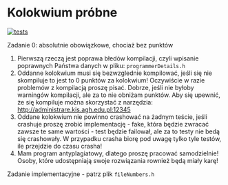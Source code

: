 # Kolokwium próbne

[![tests](https://github.com/dev-sokoloowski/pp1-kolokwium-probne/actions/workflows/tests.yml/badge.svg)](https://github.com/dev-sokoloowski/pp1-kolokwium-probne/actions/workflows/tests.yml)

Zadanie 0: absolutnie obowiązkowe, chociaż bez punktów

1) Pierwszą rzeczą jest poprawa błedów kompilacji,
   czyli wpisanie poprawnych Państwa danych w pliku: `programmerDetails.h`
2) Oddanne kolokwium musi się bezwzglednie kompilować,
   jeśli się nie skompiluje to jest to 0 punktów za kolokwium!
   Oczywiście w razie problemów z kompilacją proszę pisać.
   Dobrze, jeśli nie byłoby warningów kompilacji, ale za to nie obniżam punktów.
   Aby się upewnić, że się kompiluje można skorzystać z narzędzia: http://administrare.kis.agh.edu.pl:12345
3) Oddane kolokwium nie powinno crashować na żadnym teście,
   jeśli crashuje proszę zrobić implementację - fake, która będzie zwracać zawsze te same
   wartości - test będzie failował, ale za to testy nie bedą się crashowały.
   W przypadku crasha biorę pod uwagę tylko tyle testów, ile przejdzie do czasu crasha!
4) Mam program antyplagiatowy, dlatego proszę pracować samodzielnie!
   Osoby, które udostępniają swoje rozwiązania rownież będą miały karę!

Zadanie implementacyjne - patrz plik `fileNumbers.h`
